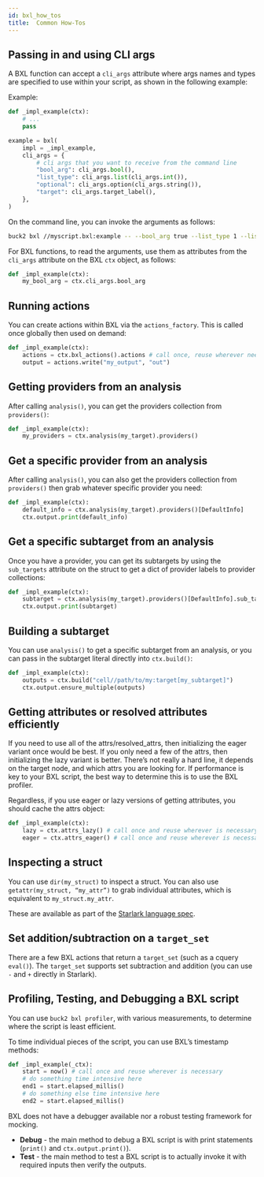 ```yaml
---
id: bxl_how_tos
title:  Common How-Tos
---
```


## Passing in and using CLI args

A BXL function can accept a `cli_args` attribute where args names and types are specified to use within your script, as shown in the following example:

Example:

```python
def _impl_example(ctx):
    # ...
    pass

example = bxl(
    impl = _impl_example,
    cli_args = {
        # cli args that you want to receive from the command line
        "bool_arg": cli_args.bool(),
        "list_type": cli_args.list(cli_args.int()),
        "optional": cli_args.option(cli_args.string()),
        "target": cli_args.target_label(),
    },
)
```

On the command line, you can invoke the arguments as follows:

```sh
buck2 bxl //myscript.bxl:example -- --bool_arg true --list_type 1 --list_type 2 --target //foo:bar
```

For BXL functions, to read the arguments, use them as attributes from the `cli_args` attribute on the BXL `ctx` object, as follows:

```python
def _impl_example(ctx):
    my_bool_arg = ctx.cli_args.bool_arg
```

## Running actions

You can create actions within BXL via the `actions_factory`. This is called once globally then used on demand:

```python
def _impl_example(ctx):
    actions = ctx.bxl_actions().actions # call once, reuse wherever needed
    output = actions.write("my_output", "out")
```

## Getting providers from an analysis

After calling `analysis()`, you can get the providers collection from `providers()`:

```python
def _impl_example(ctx):
    my_providers = ctx.analysis(my_target).providers()
```

## Get a specific provider from an analysis

After calling `analysis()`, you can also get the providers collection from `providers()` then grab whatever specific provider you need:

```python
def _impl_example(ctx):
    default_info = ctx.analysis(my_target).providers()[DefaultInfo]
    ctx.output.print(default_info)
```

## Get a specific subtarget from an analysis

Once you have a provider, you can get its subtargets by using the `sub_targets` attribute on the struct to get a dict of provider labels to provider collections:

```python
def _impl_example(ctx):
    subtarget = ctx.analysis(my_target).providers()[DefaultInfo].sub_targets[“my_subtarget”]
    ctx.output.print(subtarget)
```

## Building a subtarget

You can use `analysis()` to get a specific subtarget from an analysis, or you can pass in the subtarget literal directly into `ctx.build()`:

```python
def _impl_example(ctx):
    outputs = ctx.build("cell//path/to/my:target[my_subtarget]")
    ctx.output.ensure_multiple(outputs)
```

## Getting attributes or resolved attributes efficiently

If you need to use all of the attrs/resolved_attrs, then initializing the eager variant once would be best. If you only need a few of the attrs, then initializing the lazy variant is better. There’s not really a hard line, it depends on the target node, and which attrs you are looking for. If performance is key to your BXL script, the best way to determine this is to use the BXL profiler.

Regardless, if you use eager or lazy versions of getting attributes, you should cache the attrs object:

```python
def _impl_example(ctx):
    lazy = ctx.attrs_lazy() # call once and reuse wherever is necessary
    eager = ctx.attrs_eager() # call once and reuse wherever is necessary
```

## Inspecting a struct

You can use `dir(my_struct)` to inspect a struct. You can also use `getattr(my_struct, “my_attr”)` to grab individual attributes, which is equivalent to `my_struct.my_attr`.

These are available as part of the [Starlark language spec](https://github.com/google/skylark/blob/a0e5de7e63b47e716cca7226662a4c95d47bf873/doc/spec.md#dir).

## Set addition/subtraction on a `target_set`

There are a few BXL actions that return a `target_set` (such as a cquery `eval()`). The `target_set` supports set subtraction and addition (you can use `-` and `+` directly in Starlark).

## Profiling, Testing, and Debugging a BXL script

You can use `buck2 bxl profiler`, with various measurements, to determine where the script is least efficient.

To time individual pieces of the script, you can use BXL’s timestamp methods:

```python
def _impl_example(_ctx):
    start = now() # call once and reuse wherever is necessary
    # do something time intensive here
    end1 = start.elapsed_millis()
    # do something else time intensive here
    end2 = start.elapsed_millis()
```

BXL does not have a debugger available nor a robust testing framework for mocking.

* **Debug** - the main method to debug a BXL script is with print statements (`print()` and `ctx.output.print()`).
* **Test** - the main method to test a BXL script is to actually invoke it with required inputs then verify the outputs.
